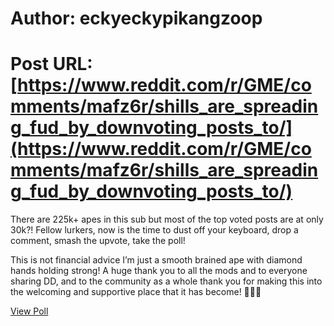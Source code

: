 # Author: eckyeckypikangzoop
# Post URL: [https://www.reddit.com/r/GME/comments/mafz6r/shills_are_spreading_fud_by_downvoting_posts_to/](https://www.reddit.com/r/GME/comments/mafz6r/shills_are_spreading_fud_by_downvoting_posts_to/)


 There are 225k+ apes in this sub but most of the top voted posts are at only 30k?!  Fellow lurkers, now is the time to dust off your keyboard, drop a comment, smash the upvote, take the poll! 

This is not financial advice I’m just a smooth brained ape with diamond hands holding strong!
A huge thank you to all the mods and to everyone sharing DD, and to the community as a whole thank you for making this into the welcoming and supportive place that it has become! 🚀💫🌝

[View Poll](https://www.reddit.com/poll/mafz6r)